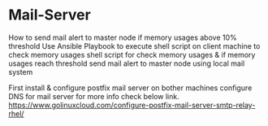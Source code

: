 # Mail-Server
How to send mail alert to master node if memory usages above 10% threshold 
Use Ansible Playbook to execute shell script on client machine to check memory usages
shell script for check memory usages & if memory usages reach threshold send mail alert to master node using local mail system

First install & configure postfix mail server on bother machines
configure DNS for mail server for more info check below link.
https://www.golinuxcloud.com/configure-postfix-mail-server-smtp-relay-rhel/

